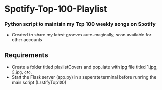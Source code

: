 # Spotify-Top-100-Playlist
### Python script to maintain my Top 100 weekly songs on Spotify

- Created to share my latest grooves auto-magically, soon available for other accounts

## Requirements
- Create a folder titled playlistCovers and populate with jpg file titled 1.jpg, 2.jpg, etc.
- Start the Flask server (app.py) in a seperate terminal before running the main script (LastifyTop100)
